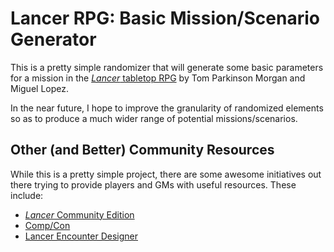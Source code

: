 # Lancer RPG: Basic Mission/Scenario Generator

This is a pretty simple randomizer that will generate some basic parameters for a mission in the [_Lancer_ tabletop RPG](https://twitter.com/Lancer_RPG) by Tom Parkinson Morgan and Miguel Lopez.

In the near future, I hope to improve the granularity of randomized elements so as to produce a much wider range of potential missions/scenarios.


## Other (and Better) Community Resources

While this is a pretty simple project, there are some awesome initiatives out there trying to provide players and GMs with useful resources. These include:

* [_Lancer_ Community Edition](https://github.com/AshleyMoni/Lancer-Community-Edition)
* [Comp/Con](https://beeftime.itch.io/compcon)
* [Lancer Encounter Designer](https://github.com/aritsune/lancer-encounter-designer)